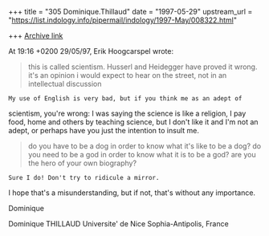 +++
title = "305 Dominique.Thillaud"
date = "1997-05-29"
upstream_url = "https://list.indology.info/pipermail/indology/1997-May/008322.html"

+++
[Archive link](https://list.indology.info/pipermail/indology/1997-May/008322.html)

At 19:16 +0200 29/05/97, Erik Hoogcarspel wrote:

>this is called scientism. Husserl and Heidegger have proved it wrong. it's an
>opinion i would expect to hear on the street, not in an intellectual
>discussion

	My use of English is very bad, but if you think me as an adept of
scientism, you're wrong: I was saying the science is like a religion, I pay
food, home and others by teaching science, but I don't like it and I'm not
an adept,
	or perhaps have you just the intention to insult me.

>do you have to be a dog in order to know what it's like to
>be a dog? do you need to be a god in order to know what it is to be a god? are
>you the hero of your own biography?

	Sure I do! Don't try to ridicule a mirror.

I hope that's a misunderstanding, but if not, that's without any importance.

Dominique

Dominique THILLAUD
Universite' de Nice Sophia-Antipolis, France






